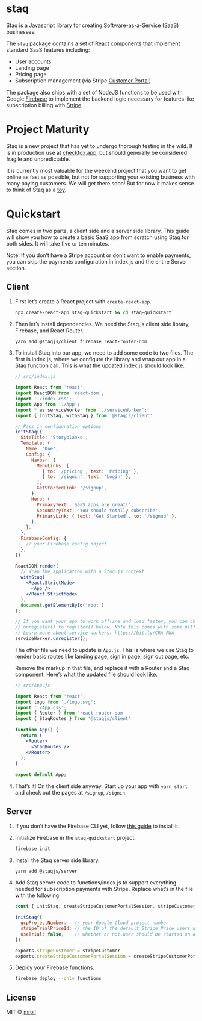 # staq

Staq is a Javascript library for creating Software-as-a-Service (SaaS) businesses.


The `staq` package contains a set of [React](https://reactjs.org/) components that implement standard SaaS features including:

- User accounts
- Landing page
- Pricing page
- Subscription management (via Stripe [Customer Portal](https://stripe.com/docs/billing/subscriptions/customer-portal))

The package also ships with a set of NodeJS functions to be used with Google [Firebase](https://firebase.google.com/) to implement the backend logic necessary for features like subscription billing with [Stripe](https://stripe.com/).

# Project Maturity

Staq is a new project that has yet to undergo thorough testing in the wild. It is in production use at [checkfox.app](https://checkfox.app), but should generally be considered fragile and unpredictable.

It is currently most valuable for the weekend project that you want to get online as fast as possible, but not for supporting your existing business with many paying customers. We will get there soon! But for now it makes sense to think of Staq as a [toy](https://twitter.com/paulg/status/1075675559865270273?lang=en).

# Quickstart

Staq comes in two parts, a client side and a server side library. This
guide will show you how to create a basic SaaS app from scratch using
Staq for both sides. It will take five or ten minutes.

Note: If you don’t have a Stripe account or don’t want to enable
payments, you can skip the payments configuration in index.js and the
entire Server section.

## Client

1. First let’s create a React project with `create-react-app`.

   ```sh
   npx create-react-app staq-quickstart && cd staq-quickstart
   ```

2. Then let’s install dependencies. We need the Staq.js client side
   library, Firebase, and React Router.

   ```sh
   yarn add @staqjs/client firebase react-router-dom
   ```

3. To install Staq into our app, we need to add some code to two
   files. The first is index.js, where we configure the library and wrap
   our app in a Staq function call. This is what the updated index.js
   should look like.

   ```jsx
   // src/index.js

   import React from 'react';
   import ReactDOM from 'react-dom';
   import './index.css';
   import App from './App';
   import * as serviceWorker from './serviceWorker';
   import { initStaq, withStaq } from '@staqjs/client'
   
   // Pass in configuration options
   initStaq({
     SiteTitle: 'Storyblanks',
     Template: {
       Name: 'One',
       Config: {
         Navbar: {
           MenuLinks: [
             { to: '/pricing', text: 'Pricing' },
             { to: '/signin', text: 'Login' },
           ],
           GetStartedLink: '/signup',
         },
         Hero: {
           PrimaryText: 'SaaS apps are great!',
           SecondaryText: 'You should totally subscribe',
           PrimaryLink: { text: 'Get Started', to: '/signup' },
         },
       },
     },
     FirebaseConfig: {
       // your Firebase config object
     },
   })
   
   ReactDOM.render(
     // Wrap the application with a Staq.js context
     withStaq(
       <React.StrictMode>
         <App />
       </React.StrictMode>
     ),
     document.getElementById('root')
   );
   
   // If you want your app to work offline and load faster, you can change
   // unregister() to register() below. Note this comes with some pitfalls.
   // Learn more about service workers: https://bit.ly/CRA-PWA
   serviceWorker.unregister();
   ```

   The other file we need to update is `App.js`. This is where we use
   Staq to render basic routes like landing page, sign in page, sign
   out page, etc.

   Remove the markup in that file, and replace it with a Router and a
   Staq component. Here’s what the updated file should look like.

   ```jsx
   // src/App.js

   import React from 'react';
   import logo from './logo.svg';
   import './App.css';
   import { Router } from 'react-router-dom'
   import { StaqRoutes } from '@staqjs/client'
      
   function App() {
     return (
       <Router>
         <StaqRoutes />
       </Router>
     );
   }
      
   export default App;
   ```

4. That’s it! On the client side anyway. Start up your app with `yarn
   start` and check out the pages at `/signup`, `/signin`.


## Server

1. If you don’t have the Firebase CLI yet, follow [this guide](https://firebase.google.com/docs/cli) to install it.

2. Initialize Firebase in the `staq-quickstart` project.

   ```sh
   firebase init
   ```

3. Install the Staq server side library.

   ```sh
   yarn add @staqjs/server
   ```

4. Add Staq server code to functions/index.js to support everything
   needed for subscription payments with Stripe. Replace what’s in the
   file with the following.

   ```js
   const { initStaq, createStripeCustomerPortalSession, stripeCustomer } = require('@staqjs/server')

   initStaq({
     gcpProjectNumber:   // your Google Cloud project number
     stripeTrialPriceId: // the ID of the default Stripe Price users will be subscribed to
     useTrial: false,    // whether or not user should be started on a trial
   })
   
   exports.stripeCustomer = stripeCustomer
   exports.createStripeCustomerPortalSession = createStripeCustomerPortalSession
   ```

5. Deploy your Firebase functions.

   ```sh
   firebase deploy --only functions
   ```
   


## License

MIT © [mroll](https://github.com/mroll)
